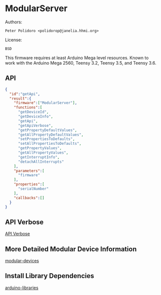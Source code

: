 # ModularServer

Authors:

    Peter Polidoro <polidorop@janelia.hhmi.org>

License:

    BSD

This firmware requires at least Arduino Mega level resources. Known to
work with the Arduino Mega 2560, Teensy 3.2, Teensy 3.5, and Teensy
3.6.

## API

```json
{
  "id":"getApi",
  "result":{
    "firmware":["ModularServer"],
    "functions":[
      "getDeviceId",
      "getDeviceInfo",
      "getApi",
      "getApiVerbose",
      "getPropertyDefaultValues",
      "getAllPropertyDefaultValues",
      "setPropertiesToDefaults",
      "setAllPropertiesToDefaults",
      "getPropertyValues",
      "getAllPropertyValues",
      "getInterruptInfo",
      "detachAllInterrupts"
    ],
    "parameters":[
      "firmware"
    ],
    "properties":[
      "serialNumber"
    ],
    "callbacks":[]
  }
}
```

## API Verbose

[API Verbose](./api/)

## More Detailed Modular Device Information

[modular-devices](https://github.com/janelia-modular-devices/modular-devices)

## Install Library Dependencies

[arduino-libraries](https://github.com/janelia-arduino/arduino-libraries)
